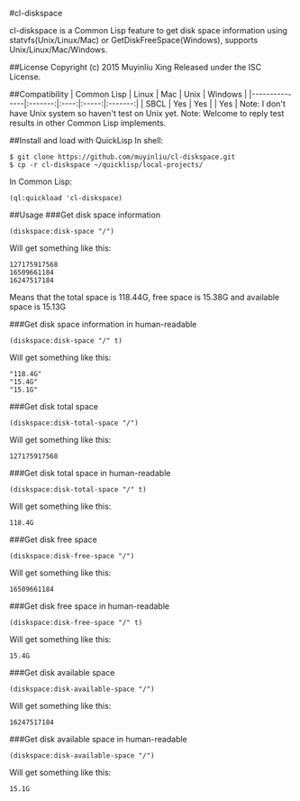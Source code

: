 #cl-diskspace

cl-diskspace is a Common Lisp feature to get disk space information using statvfs(Unix/Linux/Mac) or GetDiskFreeSpace(Windows), supports Unix/Linux/Mac/Windows.


##License
Copyright (c) 2015 Muyinliu Xing
Released under the ISC License.

##Compatibility
|  Common Lisp  |  Linux  |  Mac |  Unix | Windows |
|---------------|:-------:|:----:|:-----:|:-------:|
|  SBCL         |   Yes   |  Yes |       |   Yes   |
Note: I don't have Unix system so haven't test on Unix yet.
Note: Welcome to reply test results in other Common Lisp implements.

##Install and load with QuickLisp
In shell:
```
$ git clone https://github.com/muyinliu/cl-diskspace.git
$ cp -r cl-diskspace ~/quicklisp/local-projects/
```
In Common Lisp: 
```
(ql:quickload 'cl-diskspace)
```

##Usage
###Get disk space information
```
(diskspace:disk-space "/")
```
Will get something like this:
```
127175917568
16509661184
16247517184
```
Means that the total space is 118.44G, free space is 15.38G and available space is 15.13G

###Get disk space information in human-readable
```
(diskspace:disk-space "/" t)
```
Will get something like this:
```
"118.4G"
"15.4G"
"15.1G"
```

###Get disk total space
```
(diskspace:disk-total-space "/")
```
Will get something like this:
```
127175917568
```

###Get disk total space in human-readable
```
(diskspace:disk-total-space "/" t)
```
Will get something like this:
```
118.4G
```

###Get disk free space
```
(diskspace:disk-free-space "/")
```
Will get something like this:
```
16509661184
```

###Get disk free space in human-readable
```
(diskspace:disk-free-space "/" t)
```
Will get something like this:
```
15.4G
```

###Get disk available space
```
(diskspace:disk-available-space "/")
```
Will get something like this:
```
16247517184
```

###Get disk available space in human-readable
```
(diskspace:disk-available-space "/")
```
Will get something like this:
```
15.1G
```
